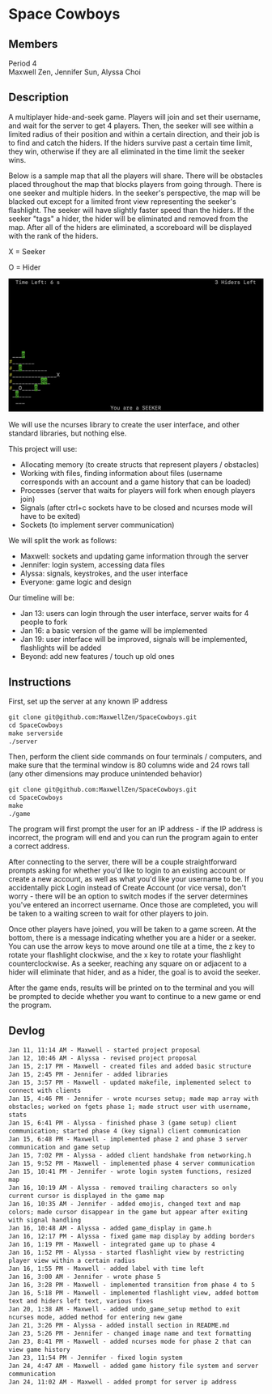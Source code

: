 # Space Cowboys

## Members
Period 4 \
Maxwell Zen, Jennifer Sun, Alyssa Choi

## Description
A multiplayer hide-and-seek game. Players will join and set their username, and wait for the server to get 4 players. Then, the seeker will see within a limited radius of their position and within a certain direction, and their job is to find and catch the hiders. If the hiders survive past a certain time limit, they win, otherwise if they are all eliminated in the time limit the seeker wins.

Below is a sample map that all the players will share. There will be obstacles placed throughout the map that blocks players from going through. There is one seeker and multiple hiders. In the seeker's perspective, the map will be blacked out except for a limited front view representing the seeker's flashlight. The seeker will have slightly faster speed than the hiders. If the seeker "tags" a hider, the hider will be eliminated and removed from the map. After all of the hiders are eliminated, a scoreboard will be displayed with the rank of the hiders. 

X = Seeker 

O = Hider 

![alt text](https://raw.githubusercontent.com/MaxwellZen/HideAndSeek/main/game_model.png)

We will use the ncurses library to create the user interface, and other standard libraries, but nothing else.

This project will use:
- Allocating memory (to create structs that represent players / obstacles)
- Working with files, finding information about files (username corresponds with an account and a game history that can be loaded)
- Processes (server that waits for players will fork when enough players join)
- Signals (after ctrl+c sockets have to be closed and ncurses mode will have to be exited)
- Sockets (to implement server communication)

We will split the work as follows:
- Maxwell: sockets and updating game information through the server
- Jennifer: login system, accessing data files
- Alyssa: signals, keystrokes, and the user interface
- Everyone: game logic and design

Our timeline will be:
- Jan 13: users can login through the user interface, server waits for 4 people to fork
- Jan 16: a basic version of the game will be implemented
- Jan 19: user interface will be improved, signals will be implemented, flashlights will be added
- Beyond: add new features / touch up old ones

## Instructions
First, set up the server at any known IP address
```
git clone git@github.com:MaxwellZen/SpaceCowboys.git
cd SpaceCowboys
make serverside
./server
```
Then, perform the client side commands on four terminals / computers, and make sure that the terminal window is 80 columns wide and 24 rows tall (any other dimensions may produce unintended behavior)
```
git clone git@github.com:MaxwellZen/SpaceCowboys.git
cd SpaceCowboys
make
./game
```
The program will first prompt the user for an IP address - if the IP address is incorrect, the program will end and you can run the program again to enter a correct address.

After connecting to the server, there will be a couple straightforward prompts asking for whether you'd like to login to an existing account or create a new account, as well as what you'd like your username to be. If you accidentally pick Login instead of Create Account (or vice versa), don't worry - there will be an option to switch modes if the server determines you've entered an incorrect username. Once those are completed, you will be taken to a waiting screen to wait for other players to join.

Once other players have joined, you will be taken to a game screen. At the bottom, there is a message indicating whether you are a hider or a seeker. You can use the arrow keys to move around one tile at a time, the z key to rotate your flashlight clockwise, and the x key to rotate your flashlight counterclockwise. As a seeker, reaching any square on or adjacent to a hider will eliminate that hider, and as a hider, the goal is to avoid the seeker.

After the game ends, results will be printed on to the terminal and you will be prompted to decide whether you want to continue to a new game or end the program.

## Devlog
```
Jan 11, 11:14 AM - Maxwell - started project proposal
Jan 12, 10:46 AM - Alyssa - revised project proposal
Jan 15, 2:17 PM - Maxwell - created files and added basic structure
Jan 15, 2:45 PM - Jennifer - added libraries
Jan 15, 3:57 PM - Maxwell - updated makefile, implemented select to connect with clients
Jan 15, 4:46 PM - Jennifer - wrote ncurses setup; made map array with obstacles; worked on fgets phase 1; made struct user with username, stats
Jan 15, 6:41 PM - Alyssa - finished phase 3 (game setup) client communication; started phase 4 (key signal) client communication
Jan 15, 6:48 PM - Maxwell - implemented phase 2 and phase 3 server communication and game setup
Jan 15, 7:02 PM - Alyssa - added client handshake from networking.h
Jan 15, 9:52 PM - Maxwell - implemented phase 4 server communication
Jan 15, 10:41 PM - Jennifer - wrote login system functions, resized map
Jan 16, 10:19 AM - Alyssa - removed trailing characters so only current cursor is displayed in the game map 
Jan 16, 10:35 AM - Jennifer - added emojis, changed text and map colors; made cursor disappear in the game but appear after exiting with signal handling
Jan 16, 10:48 AM - Alyssa - added game_display in game.h
Jan 16, 12:17 PM - Alyssa - fixed game map display by adding borders
Jan 16, 1:19 PM - Maxwell - integrated game up to phase 4
Jan 16, 1:52 PM - Alyssa - started flashlight view by restricting player view within a certain radius
Jan 16, 1:55 PM - Maxwell - added label with time left
Jan 16, 3:00 AM - Jennifer - wrote phase 5
Jan 16, 3:28 PM - Maxwell - implemented transition from phase 4 to 5
Jan 16, 5:18 PM - Maxwell - implemented flashlight view, added bottom text and hiders left text, various fixes
Jan 20, 1:38 AM - Maxwell - added undo_game_setup method to exit ncurses mode, added method for entering new game
Jan 21, 3:26 PM - Alyssa - added install section in README.md
Jan 23, 5:26 PM - Jennifer - changed image name and text formatting
Jan 23, 8:41 PM - Maxwell - added ncurses mode for phase 2 that can view game history
Jan 23, 11:54 PM - Jennifer - fixed login system
Jan 24, 4:47 AM - Maxwell - added game history file system and server communication
Jan 24, 11:02 AM - Maxwell - added prompt for server ip address
```
